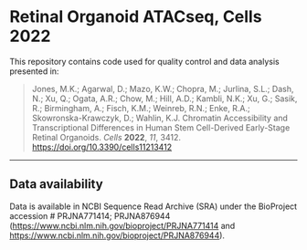 # Retinal Organoid ATACseq, Cells 2022

This repository contains code used for quality control and data analysis presented in: 

> Jones, M.K.; Agarwal, D.; Mazo, K.W.; Chopra, M.; Jurlina, S.L.; Dash, N.; Xu, Q.; Ogata, A.R.; Chow, M.; Hill, A.D.; Kambli, N.K.; Xu, G.; Sasik, R.; Birmingham, A.; Fisch, K.M.; Weinreb, R.N.; Enke, R.A.; Skowronska-Krawczyk, D.; Wahlin, K.J. Chromatin Accessibility and Transcriptional Differences in Human Stem Cell-Derived Early-Stage Retinal Organoids. *Cells* **2022**, *11*, 3412. https://doi.org/10.3390/cells11213412

----

## Data availability

Data is available in NCBI Sequence Read Archive (SRA) under the BioProject accession # PRJNA771414; PRJNA876944 (https://www.ncbi.nlm.nih.gov/bioproject/PRJNA771414 and https://www.ncbi.nlm.nih.gov/bioproject/PRJNA876944).

